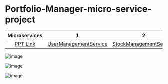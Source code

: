 # Portfolio-Manager-micro-service-project

|  Microservices|1|2|3|
| :------------: | :------------: | :------------: | :------------: |
|[PPT Link](https://docs.google.com/presentation/d/1PuUXyMNn8C6ZuZKla-S_SfihIY_cWydaDdacV04UWwg/edit?usp=sharing)|[UserManagementService](https://github.com/narottamgoyal/PortfolioManager.UserManagementService)|[StockManagementService](https://github.com/narottamgoyal/PortfolioManager.StockManagementService)|[StockReportService](https://github.com/narottamgoyal/PortfolioManager.StockReportService)|

![image](https://user-images.githubusercontent.com/2716202/80287939-1ce41880-8752-11ea-9d94-19fde65f1872.png)

![image](https://user-images.githubusercontent.com/2716202/80287950-2ff6e880-8752-11ea-90e6-44b19aea7b38.png)

![image](https://user-images.githubusercontent.com/2716202/80287958-35ecc980-8752-11ea-8fbe-e243d159a63f.png)
